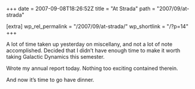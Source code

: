 +++
date = 2007-09-08T18:26:52Z
title = "At Strada"
path = "2007/09/at-strada"

[extra]
wp_rel_permalink = "/2007/09/at-strada/"
wp_shortlink = "/?p=14"
+++

A lot of time taken up yesterday on miscellany, and not a lot of note
accomplished. Decided that I didn’t have enough time to make it worth taking
Galactic Dynamics this semester.

Wrote my annual report today. Nothing too exciting contained therein.

And now it’s time to go have dinner.
